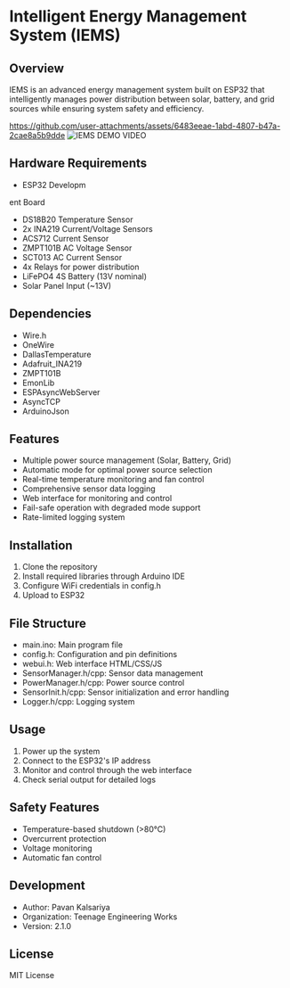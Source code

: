 # Intelligent Energy Management System (IEMS)

## Overview
IEMS is an advanced energy management system built on ESP32 that intelligently manages power distribution between solar, battery, and grid sources while ensuring system safety and efficiency.

https://github.com/user-attachments/assets/6483eeae-1abd-4807-b47a-2cae8a5b9dde
![IEMS DEMO VIDEO](https://github.com/user-attachments/assets/54c72df2-a1fb-4397-b787-678a62b644d6)

## Hardware Requirements
- ESP32 Developm



ent Board
- DS18B20 Temperature Sensor
- 2x INA219 Current/Voltage Sensors
- ACS712 Current Sensor
- ZMPT101B AC Voltage Sensor
- SCT013 AC Current Sensor
- 4x Relays for power distribution
- LiFePO4 4S Battery (13V nominal)
- Solar Panel Input (~13V)

## Dependencies
- Wire.h
- OneWire
- DallasTemperature
- Adafruit_INA219
- ZMPT101B
- EmonLib
- ESPAsyncWebServer
- AsyncTCP
- ArduinoJson

## Features
- Multiple power source management (Solar, Battery, Grid)
- Automatic mode for optimal power source selection
- Real-time temperature monitoring and fan control
- Comprehensive sensor data logging
- Web interface for monitoring and control
- Fail-safe operation with degraded mode support
- Rate-limited logging system

## Installation
1. Clone the repository
2. Install required libraries through Arduino IDE
3. Configure WiFi credentials in config.h
4. Upload to ESP32

## File Structure
- main.ino: Main program file
- config.h: Configuration and pin definitions
- webui.h: Web interface HTML/CSS/JS
- SensorManager.h/cpp: Sensor data management
- PowerManager.h/cpp: Power source control
- SensorInit.h/cpp: Sensor initialization and error handling
- Logger.h/cpp: Logging system

## Usage
1. Power up the system
2. Connect to the ESP32's IP address
3. Monitor and control through the web interface
4. Check serial output for detailed logs

## Safety Features
- Temperature-based shutdown (>80°C)
- Overcurrent protection
- Voltage monitoring
- Automatic fan control

## Development
- Author: Pavan Kalsariya
- Organization: Teenage Engineering Works
- Version: 2.1.0

## License
MIT License
